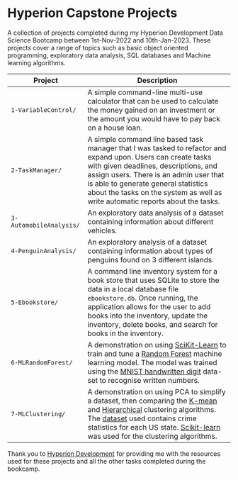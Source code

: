 # Hyperion Capstone Projects

 A collection of projects completed during my Hyperion Development Data Science Bootcamp between 1st-Nov-2022 and 10th-Jan-2023. These projects cover a range of topics such as basic object oriented programming, exploratory data analysis, SQL databases and Machine learning algorithms.

 Project|Description
 ---|---
 `1-VariableControl/`| A simple command-line multi-use calculator that can be used to calculate the money gained on an investment or the amount you would have to pay back on a house loan.
 `2-TaskManager/`|A simple command line based task manager that I was tasked to refactor and expand upon. Users can create tasks with given deadlines, descriptions, and assign users. There is an admin user that is able to generate general statistics about the tasks on the system as well as write automatic reports about the tasks.
`3-AutomobileAnalysis/`|An exploratory data analysis of a dataset containing information about different vehicles.
`4-PenguinAnalysis/`|An exploratory analysis of a dataset containing information about types of penguins found on 3 different islands.
`5-Ebookstore/`|A command line inventory system for a book store that uses SQLite to store the data in a local database file `ebookstore.db`. Once running, the application allows for the user to add books into the inventory, update the inventory, delete books, and search for books in the inventory.  
`6-MLRandomForest/`|A demonstration on using [SciKit-Learn](https://scikit-learn.org/stable/) to train and tune a [Random Forest](https://en.wikipedia.org/wiki/Random_forest) machine learning model. The model was trained using the [MNIST handwritten digit](http://yann.lecun.com/exdb/mnist/) data-set to recognise written numbers.
`7-MLClustering/`|A demonstration on using PCA to simplify a dataset, then comparing the [K-mean](https://en.wikipedia.org/wiki/K-means_clustering) and [Hierarchical](https://en.wikipedia.org/wiki/Hierarchical_clustering) clustering algorithms. The [dataset](https://www.kaggle.com/datasets/kurohana/usarrets) used contains crime statistics for each US state. [Scikit-learn](https://scikit-learn.org/stable/) was used for the clustering algorithms.

Thank you to [Hyperion Development](https://www.hyperiondev.com/) for providing me with the resources used for these projects and all the other tasks completed during the bookcamp.
